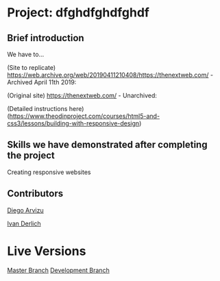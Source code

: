 # Project: dfghdfghdfghdf

## Brief introduction

We have to...

(Site to replicate) https://web.archive.org/web/20190411210408/https://thenextweb.com/ - Archived April 11th 2019:

(Original site) https://thenextweb.com/ - Unarchived:


(Detailed instructions here) (https://www.theodinproject.com/courses/html5-and-css3/lessons/building-with-responsive-design)

## Skills we have demonstrated after completing the project

Creating responsive websites

## Contributors

[Diego Arvizu](https://github.com/diegoarvz4)

[Ivan Derlich](https://github.com/IvanDerlich)

# Live Versions

[Master Branch](https://ivanderlich.github.io/TheNextWeb/)
[Development Branch]()



